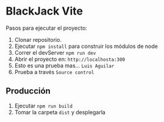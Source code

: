 # BlackJack Vite

Pasos para ejecutar el proyecto:

1. Clonar repositorio.
2. Ejecutar ``` npm install ``` para construir los módulos de node
3. Correr el devServer ```npm run dev```
4. Abrir el proyecto en: ```http://localhosta:300```
5. Esto es una prueba mas... ```Luis Aguilar```
6. Prueba a través ```Source control```

## Producción

1. Ejecutar ``` npm run build ```
2. Tomar la carpeta ```dist``` y desplegarla